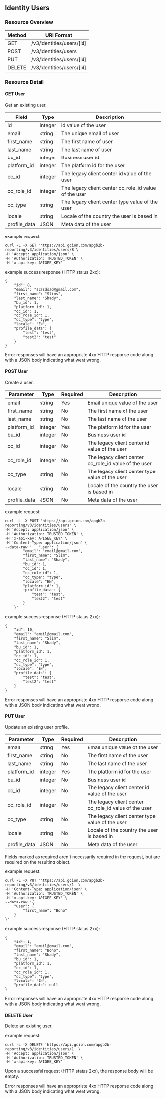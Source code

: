 ## Identity Users

### Resource Overview

| Method | URI Format |
|---|---|
| GET | /v3/identities/users/[id]
| POST | /v3/identities/users
| PUT | /v3/identities/users/[id]
| DELETE | /v3/identities/users/[id]

### Resource Detail

#### GET User

Get an existing user.

|Field|Type|Description|
|---|---|---|
|id|integer|id value of the user|
|email|string|The unique email of user|
|first_name|string|The first name of user|
|last_name|string|The last name of user|
|bu_id|integer|Business user id|
|platform_id|integer|The platform id for the user|
|cc_id|integer|The legacy client center id value of the user|
|cc_role_id|integer|The legacy client center cc_role_id value of the user|
|cc_type|string|The legacy client center type value of the user|
|locale|string|Locale of the country the user is based in|
|profile_data|JSON|Meta data of the user|

example request: 

```
curl -L -X GET 'https://api.gcion.com/apgb2b-reporting/v3/identities/users/8 \
-H 'Accept: application/json' \
-H 'Authorization: TRUSTED_TOKEN' \
-H 'x-api-key: APIGEE_KEY'
```

example success response (HTTP status 2xx):

```
{
    "id": 8,
    "email": "sсasdsad@gmail.com",
    "first_name": "Slims",
    "last_name": "Shady",
    "bu_id": 1,
    "platform_id": 1,
    "cc_id": 1,
    "cc_role_id": 1,
    "cc_type": "type",
    "locale": "EN",
    "profile_data": {
        "test": "test",
        "test2": "test"
    }
}
```

Error responses will have an appropriate 4xx HTTP response code along with a JSON body indicating what went wrong.

#### POST User

Create a user.

|Parameter|Type|Required|Description|
|---|---|---|---|
|email|string|Yes|Email unique value of the user|
|first_name|string|No|The first name of the user|
|last_name|string|No|The last name of the user|
|platform_id|integer|Yes|The platform id for the user|
|bu_id|integer|No|Business user id|
|cc_id|integer|No|The legacy client center id value of the user|
|cc_role_id|integer|No|The legacy client center cc_role_id value of the user|
|cc_type|string|No|The legacy client center type value of the user|
|locale|string|No|Locale of the country the user is based in|
|profile_data|JSON|No|Meta data of the user|

example request: 

```
curl -L -X POST 'https://api.gcion.com/apgb2b-reporting/v3/identities/users' \
-H 'Accept: application/json' \
-H 'Authorization: TRUSTED_TOKEN' \
-H 'x-api-key: APIGEE_KEY' \
-H 'Content-Type: application/json' \
--data-raw '   "user": {
        "email": "email@gmail.com",
        "first_name": "Slim",
        "last_name": "Shady",
        "bu_id": 1,
        "cc_id": 1,
        "cc_role_id": 1,
        "cc_type": "type",
        "locale": "EN",
        "platform_id": 1,
        "profile_data": {
            "test": "test",
            "test2": "test"
        }
    }'
```

example success response (HTTP status 2xx):

```
{
    "id": 10,
    "email": "email@gmail.com",
    "first_name": "Slim",
    "last_name": "Shady",
    "bu_id": 1,
    "platform_id": 1,
    "cc_id": 1,
    "cc_role_id": 1,
    "cc_type": "type",
    "locale": "EN",
    "profile_data": {
        "test": "test",
        "test2": "test"
    }
}
```

Error responses will have an appropriate 4xx HTTP response code along with a JSON body indicating what went wrong.

#### PUT User

Update an existing user profile.

|Parameter|Type|Required|Description|
|---|---|---|---|
|email|string|Yes|Email unique value of the user|
|first_name|string|No|The first name of the user|
|last_name|string|No|The last name of the user|
|platform_id|integer|Yes|The platform id for the user|
|bu_id|integer|No|Business user id|
|cc_id|integer|No|The legacy client center id value of the user|
|cc_role_id|integer|No|The legacy client center cc_role_id value of the user|
|cc_type|string|No|The legacy client center type value of the user|
|locale|string|No|Locale of the country the user is based in|
|profile_data|JSON|No|Meta data of the user|

Fields marked as required aren't necessarily required in the request, but are required on the resulting object.

example request: 

```
curl -L -X PUT 'https://api.gcion.com/apgb2b-reporting/v3/identities/users/1' \
-H 'Content-Type: application/json' \
-H 'Authorization: TRUSTED_TOKEN' \
-H 'x-api-key: APIGEE_KEY' \
--data-raw '{
    "user": {
        "first_name": "Bono"
    }
}'
```

example success response (HTTP status 2xx):

```
{
    "id": 1,
    "email": "email@gmail.com",
    "first_name": "Bono",
    "last_name": "Shady",
    "bu_id": 1,
    "platform_id": 1,
    "cc_id": 1,
    "cc_role_id": 1,
    "cc_type": "type",
    "locale": "EN",
    "profile_data": null
}
```

Error responses will have an appropriate 4xx HTTP response code along with a JSON body indicating what went wrong.

#### DELETE User

Delete an existing user.

example request: 

```
curl -L -X DELETE 'https://api.gcion.com/apgb2b-reporting/v3/identities/users/1' \
-H 'Accept: application/json' \
-H 'Authorization: TRUSTED_TOKEN' \
-H 'x-api-key: APIGEE_KEY'
```

Upon a successful request (HTTP status 2xx), the response body will be empty.

Error responses will have an appropriate 4xx HTTP response code along with a JSON body indicating what went wrong.
